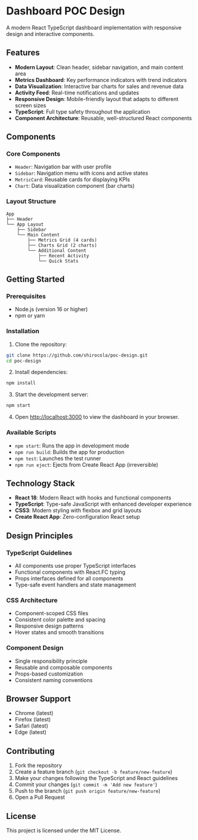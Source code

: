 # Dashboard POC Design

A modern React TypeScript dashboard implementation with responsive design and interactive components.

## Features

- **Modern Layout**: Clean header, sidebar navigation, and main content area
- **Metrics Dashboard**: Key performance indicators with trend indicators
- **Data Visualization**: Interactive bar charts for sales and revenue data
- **Activity Feed**: Real-time notifications and updates
- **Responsive Design**: Mobile-friendly layout that adapts to different screen sizes
- **TypeScript**: Full type safety throughout the application
- **Component Architecture**: Reusable, well-structured React components

## Components

### Core Components
- `Header`: Navigation bar with user profile
- `Sidebar`: Navigation menu with icons and active states
- `MetricCard`: Reusable cards for displaying KPIs
- `Chart`: Data visualization component (bar charts)

### Layout Structure
```
App
├── Header
└── App Layout
    ├── Sidebar
    └── Main Content
        ├── Metrics Grid (4 cards)
        ├── Charts Grid (2 charts)
        └── Additional Content
            ├── Recent Activity
            └── Quick Stats
```

## Getting Started

### Prerequisites
- Node.js (version 16 or higher)
- npm or yarn

### Installation

1. Clone the repository:
```bash
git clone https://github.com/shirocola/poc-design.git
cd poc-design
```

2. Install dependencies:
```bash
npm install
```

3. Start the development server:
```bash
npm start
```

4. Open [http://localhost:3000](http://localhost:3000) to view the dashboard in your browser.

### Available Scripts

- `npm start`: Runs the app in development mode
- `npm run build`: Builds the app for production
- `npm test`: Launches the test runner
- `npm run eject`: Ejects from Create React App (irreversible)

## Technology Stack

- **React 18**: Modern React with hooks and functional components
- **TypeScript**: Type-safe JavaScript with enhanced developer experience
- **CSS3**: Modern styling with flexbox and grid layouts
- **Create React App**: Zero-configuration React setup

## Design Principles

### TypeScript Guidelines
- All components use proper TypeScript interfaces
- Functional components with React.FC typing
- Props interfaces defined for all components
- Type-safe event handlers and state management

### CSS Architecture
- Component-scoped CSS files
- Consistent color palette and spacing
- Responsive design patterns
- Hover states and smooth transitions

### Component Design
- Single responsibility principle
- Reusable and composable components
- Props-based customization
- Consistent naming conventions

## Browser Support

- Chrome (latest)
- Firefox (latest)
- Safari (latest)
- Edge (latest)

## Contributing

1. Fork the repository
2. Create a feature branch (`git checkout -b feature/new-feature`)
3. Make your changes following the TypeScript and React guidelines
4. Commit your changes (`git commit -m 'Add new feature'`)
5. Push to the branch (`git push origin feature/new-feature`)
6. Open a Pull Request

## License

This project is licensed under the MIT License.